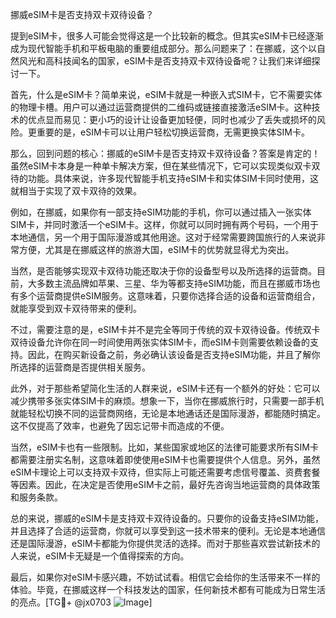挪威eSIM卡是否支持双卡双待设备？

提到eSIM卡，很多人可能会觉得这是一个比较新的概念。但其实eSIM卡已经逐渐成为现代智能手机和平板电脑的重要组成部分。那么问题来了：在挪威，这个以自然风光和高科技闻名的国家，eSIM卡是否支持双卡双待设备呢？让我们来详细探讨一下。

首先，什么是eSIM卡？简单来说，eSIM卡就是一种嵌入式SIM卡，它不需要实体的物理卡槽。用户可以通过运营商提供的二维码或链接直接激活eSIM卡。这种技术的优点显而易见：更小巧的设计让设备更加轻便，同时也减少了丢失或损坏的风险。更重要的是，eSIM卡可以让用户轻松切换运营商，无需更换实体SIM卡。

那么，回到问题的核心：挪威的eSIM卡是否支持双卡双待设备？答案是肯定的！虽然eSIM卡本身是一种单卡解决方案，但在某些情况下，它可以实现类似双卡双待的功能。具体来说，许多现代智能手机支持eSIM卡和实体SIM卡同时使用，这就相当于实现了双卡双待的效果。

例如，在挪威，如果你有一部支持eSIM功能的手机，你可以通过插入一张实体SIM卡，并同时激活一个eSIM卡。这样，你就可以同时拥有两个号码，一个用于本地通信，另一个用于国际漫游或其他用途。这对于经常需要跨国旅行的人来说非常方便，尤其是在挪威这样的旅游大国，eSIM卡的优势就显得尤为突出。

当然，是否能够实现双卡双待功能还取决于你的设备型号以及所选择的运营商。目前，大多数主流品牌如苹果、三星、华为等都支持eSIM功能，而且在挪威市场也有多个运营商提供eSIM服务。这意味着，只要你选择合适的设备和运营商组合，就能享受到双卡双待带来的便利。

不过，需要注意的是，eSIM卡并不是完全等同于传统的双卡双待设备。传统双卡双待设备允许你在同一时间使用两张实体SIM卡，而eSIM卡则需要依赖设备的支持。因此，在购买新设备之前，务必确认该设备是否支持eSIM功能，并且了解你所选择的运营商是否提供相关服务。

此外，对于那些希望简化生活的人群来说，eSIM卡还有一个额外的好处：它可以减少携带多张实体SIM卡的麻烦。想象一下，当你在挪威旅行时，只需要一部手机就能轻松切换不同的运营商网络，无论是本地通话还是国际漫游，都能随时搞定。这不仅提高了效率，也避免了因忘记带卡而造成的不便。

当然，eSIM卡也有一些限制。比如，某些国家或地区的法律可能要求所有SIM卡都需要注册实名制，这意味着即使使用eSIM卡也需要提供个人信息。另外，虽然eSIM卡理论上可以支持双卡双待，但实际上可能还需要考虑信号覆盖、资费套餐等因素。因此，在决定是否使用eSIM卡之前，最好先咨询当地运营商的具体政策和服务条款。

总的来说，挪威的eSIM卡是支持双卡双待设备的。只要你的设备支持eSIM功能，并且选择了合适的运营商，你就可以享受到这一技术带来的便利。无论是本地通信还是国际漫游，eSIM卡都能为你提供灵活的选择。而对于那些喜欢尝试新技术的人来说，eSIM卡无疑是一个值得探索的方向。

最后，如果你对eSIM卡感兴趣，不妨试试看。相信它会给你的生活带来不一样的体验。毕竟，在挪威这样一个科技发达的国家，任何新技术都有可能成为日常生活的亮点。[TG💪+ @jx0703 ![Image](https://github.com/user-attachments/assets/dbca1d08-cadb-493c-b0ec-ad6f7a83f270)]